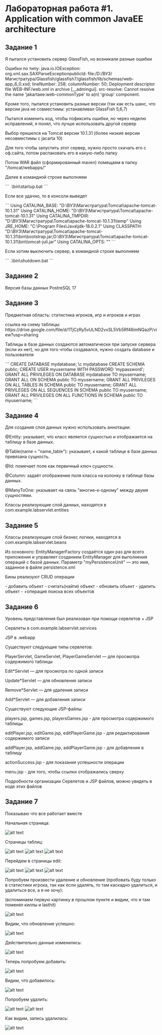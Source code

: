 <h1>Лабораторная работа #1. Application with common JavaEE architecture </h1>
<h2>Задание 1</h2>
<p>Я пытался установить сервер GlassFish, но возникали разные ошибки</p>
<p>Ошибки по типу: java.io.IOException: org.xml.sax.SAXParseExceptionpublicId: file:/D:/ВУЗ/Магистратура/Glassfish/glassfish7/glassfish/lib/schemas/web-app_6_0.xsd; lineNumber: 258; columnNumber: 50; Deployment descriptor file WEB-INF/web.xml in archive [__admingui].  src-resolve: Cannot resolve the name 'jakartaee:web-commonType' to a(n) 'group' component.</p>

<p>Кроме того, пытался установить разные версии (так как есть шанс, что версии java не совместимы: устанавливал GlassFish 5,6,7)</p>
<p>Пытался изменить код, чтобы пофиксить ошибки, но через неделю исправлений, я понял, что лучше использовать другой сервер</p>
<p>Выбор пришелся на Tomcat версии 10.1.31 (более низкие версии несовместимы с jacarta 10)</p>
<p>Для того чтобы запустить этот сервер, нужно просто скачать его с оф.сайта, потом распаковать его в какую-либо папку</p>
<p>Потом WAR файл (сформированный maven) помещаем в папку "/tomcat/webapps/"</p>
<p>Далее в командной строке выполняем </p>
```
.\bin\startup.bat
```
<p>Если все удачно, то в консоли выведет</p>
```
Using CATALINA_BASE:   "D:\ВУЗ\Магистратура\Tomcat\apache-tomcat-10.1.31"
Using CATALINA_HOME:   "D:\ВУЗ\Магистратура\Tomcat\apache-tomcat-10.1.31"
Using CATALINA_TMPDIR: "D:\ВУЗ\Магистратура\Tomcat\apache-tomcat-10.1.31\temp"
Using JRE_HOME:        "C:\Program Files\Java\jdk-18.0.2.1"
Using CLASSPATH:       "D:\ВУЗ\Магистратура\Tomcat\apache-tomcat-10.1.31\bin\bootstrap.jar;D:\ВУЗ\Магистратура\Tomcat\apache-tomcat-10.1.31\bin\tomcat-juli.jar"
Using CATALINA_OPTS:   ""
```
<p>Если хотим выключить сервер, в командной строке выполняем</p>
```
.\bin\shutdown.bat
```
<h2>Задание 2</h2>
<p>Версия базы данных PostreSQL 17</p>
<h2>Задание 3</h2>
<p>Предметная область: статистика игроков, игр и игроков и играх</p>
<p>ссылка на схему таблицы: https://drive.google.com/file/d/1TjCzRy5vULND2vxSL5Vb5Rf46imNQazP/view?usp=sharing</p>
<p>Таблицы в базе данных создаются автоматически при запуске сервера (если их нет), но для того чтобы создавался, нужно создать database и пользователя</p>
```
CREATE DATABASE mydatabase;
\c mydatabase
CREATE SCHEMA public;
CREATE USER myusername WITH PASSWORD 'mypassword';
GRANT ALL PRIVILEGES ON DATABASE mydatabase TO myusername;
GRANT ALL ON SCHEMA public TO myusername;
GRANT ALL PRIVILEGES ON ALL TABLES IN SCHEMA public TO myusername;
GRANT ALL PRIVILEGES ON ALL SEQUENCES IN SCHEMA public TO myusername;
GRANT ALL PRIVILEGES ON ALL FUNCTIONS IN SCHEMA public TO myusername;
```
<h2>Задание 4</h2>
<p>Для создания слоя данных нужно использовать аннотации:</p>
<p>@Entity: указывает, что класс является сущностью и отображается на таблицу в базе данных.</p>
<p>@Table(name = "name_table"): указывает, к какой таблице в базе данных привязана сущность.</p>
<p>@Id: помечает поле как первичный ключ сущности.</p>
<p>@Column: задаёт отображение поля класса на колонку в таблице базы данных. </p>
<p>@ManyToOne: указывает на связь "многие-к-одному" между двумя сущностями.</p>
<p>Классы реализующие слой данных, находятся в com.example.labservlet.entities</p>
<h2>Задание 5</h2>
<p>Классы реализующие слой бизнес логики, находятся в com.example.labservlet.beans</p>
<p>Из основного: EntityManagerFactory создаётся один раз для всего приложения и управляет созданием EntityManager для выполнения операций с базой данных. Параметр "myPersistenceUnit" — это имя, заданное в файле persistence.xml</p>
<p>Бины реализуют CRUD операции</p>
- добавить объект
- считать(найти) объект
- обновить объект
- удалить объект
- +операция поиска всех объектов
<h2>Задание 6</h2>
<p>Уровень представления был реализован при помощи сервлетов + JSP</p>
<p>Сервлеты в com.example.labservlet.services</p>
<p>JSP в .webapp</p>
<p>Существуют следующие типы сервлетов:</p>
<p>PlayerServlet, GameServlet, PlayerGameServlet  — для просмотра содержимого таблицы</p>
<p>Edit*Servlet — для просмотра по одной записи</p>
<p>Update*Servlet — для обновления записи</p>
<p>Remove*Servlet — для удаления записи</p>
<p>Add*Servlet — для добавления записи</p>
<p>Существуют следующие JSP-файлы:</p>
<p>players.jsp, games.jsp, playersGames.jsp - для просмотра содержимого таблицы</p>
<p>editPlayer.jsp, editGame.jsp, editPlayerGame.jsp - для редактирования содержимого записи</p>
<p>addPlayer.jsp, addGame.jsp, addPlayerGame.jsp - для добавления в таблицу</p>
<p>actionSuccess.jsp - для показания успешности операции</p>
<p>menu.jsp - для того, чтобы ссылки отображались сверху</p>
<p>Подробности организации Сервлетов и JSP файлов, можно увидеть в коде этих файлов</p>
<h2>Задание 7</h2>
<p>Показываю что все работает вместе</p>
<p>Начальная страница:</p>

![alt text](./image/image.png)

<p>Страницы таблиц:</p>

![alt text](./image/image-1.png)
![alt text](./image/image-2.png)
![alt text](./image/image-3.png)

<p>Перейдем в страницы edit:</p>

![alt text](./image/image-4.png)
![alt text](./image/image-5.png)
![alt text](./image/image-6.png)

<p>Попробуем произвести удаление и обновление (пробовать буду только в статистики игрока, так как если удалять, то там каскадно удалиться, и удалиться все, а я не хочу):</p>
<p>(вспоминаем первую картинку в прошлом пункте и видим, что я там поменял киллы и lasthit)</p>

![alt text](./image/image-7.png)

<p>Видим, что обновление успешно:</p>

![alt text](./image/image-8.png)

<p>Действительно данные изменились:</p>

![alt text](image-9.png)

<p>Теперь попробуем добавить:</p>

![alt text](./image/image-10.png)

<p>Видим, что добавилось:</p>

![alt text](./image/image-11.png)

<p>Попробуем удалить:</p>

![alt text](./image/image-12.png)
![alt text](./image/image-13.png)

<p>Как видим, запись удалилась:</p>

![alt text](./image/image-14.png)